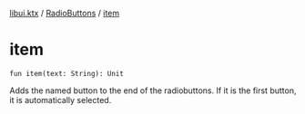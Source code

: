 [libui.ktx](../index.md) / [RadioButtons](index.md) / [item](./item.md)

# item

`fun item(text: String): Unit`

Adds the named button to the end of the radiobuttons.
If it is the first button, it is automatically selected.

